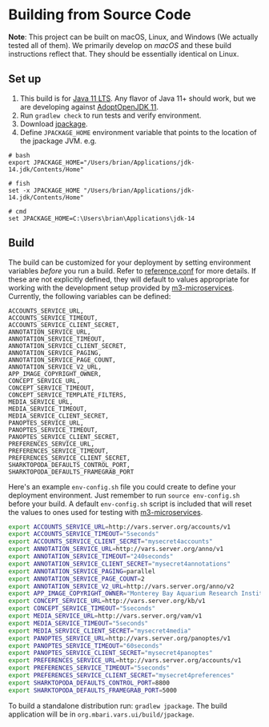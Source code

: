 # Building from Source Code

__Note__: This project can be built on macOS, Linux, and Windows (We actually tested all of them). We primarily develop on _macOS_ and these build instructions reflect that. They should be essentially identical on Linux.

## Set up

1. This build is for [Java 11 LTS](https://openjdk.java.net/projects/jdk/11/). Any flavor of Java 11+ should work, but we are developing against [AdoptOpenJDK 11](https://adoptopenjdk.net).
2. Run `gradlew check` to run tests and verify environment.
3. Download [jpackage](https://jdk.java.net/jpackage/). 
4. Define `JPACKAGE_HOME` environment variable that points to the location of the jpackage JVM. e.g. 

```
# bash
export JPACKAGE_HOME="/Users/brian/Applications/jdk-14.jdk/Contents/Home"

# fish
set -x JPACKAGE_HOME "/Users/brian/Applications/jdk-14.jdk/Contents/Home"

# cmd
set JPACKAGE_HOME=C:\Users\brian\Applications\jdk-14
```

## Build

The build can be customized for your deployment by setting environment variables _before_ you run a build. Refer to [reference.conf](../org.mbari.vars.ui/src/main/resources/reference.conf) for more details. If these are not explicitly defined, they will default to values appropriate for working with the development setup provided by [m3-microservices](https://github.com/mbari-media-management/m3-microservices). Currently, the following variables can be defined:

```
ACCOUNTS_SERVICE_URL,
ACCOUNTS_SERVICE_TIMEOUT,
ACCOUNTS_SERVICE_CLIENT_SECRET,
ANNOTATION_SERVICE_URL,
ANNOTATION_SERVICE_TIMEOUT,
ANNOTATION_SERVICE_CLIENT_SECRET,
ANNOTATION_SERVICE_PAGING,
ANNOTATION_SERVICE_PAGE_COUNT,
ANNOTATION_SERVICE_V2_URL,
APP_IMAGE_COPYRIGHT_OWNER,
CONCEPT_SERVICE_URL,
CONCEPT_SERVICE_TIMEOUT,
CONCEPT_SERVICE_TEMPLATE_FILTERS,
MEDIA_SERVICE_URL,
MEDIA_SERVICE_TIMEOUT,
MEDIA_SERVICE_CLIENT_SECRET,
PANOPTES_SERVICE_URL,
PANOPTES_SERVICE_TIMEOUT,
PANOPTES_SERVICE_CLIENT_SECRET,
PREFERENCES_SERVICE_URL,
PREFERENCES_SERVICE_TIMEOUT,
PREFERENCES_SERVICE_CLIENT_SECRET,
SHARKTOPODA_DEFAULTS_CONTROL_PORT,
SHARKTOPODA_DEFAULTS_FRAMEGRAB_PORT
```

Here's an example `env-config.sh` file you could create to define your deployment environment. Just remember to run `source env-config.sh` before your build. A default `env-config.sh` script is included that will reset the values to ones used for testing with [m3-microservices](https://github.com/mbari-media-management/m3-microservices).

```bash
export ACCOUNTS_SERVICE_URL=http://vars.server.org/accounts/v1
export ACCOUNTS_SERVICE_TIMEOUT="5seconds"
export ACCOUNTS_SERVICE_CLIENT_SECRET="mysecret4accounts"
export ANNOTATION_SERVICE_URL=http://vars.server.org/anno/v1
export ANNOTATION_SERVICE_TIMEOUT="240seconds"
export ANNOTATION_SERVICE_CLIENT_SECRET="mysecret4annotations"
export ANNOTATION_SERVICE_PAGING=parallel
export ANNOTATION_SERVICE_PAGE_COUNT=2
export ANNOTATION_SERVICE_V2_URL=http://vars.server.org/anno/v2
export APP_IMAGE_COPYRIGHT_OWNER="Monterey Bay Aquarium Research Institute"
export CONCEPT_SERVICE_URL=http://vars.server.org/kb/v1
export CONCEPT_SERVICE_TIMEOUT="5seconds"
export MEDIA_SERVICE_URL=http://vars.server.org/vam/v1
export MEDIA_SERVICE_TIMEOUT="5seconds"
export MEDIA_SERVICE_CLIENT_SECRET="mysecret4media"
export PANOPTES_SERVICE_URL=http://vars.server.org/panoptes/v1
export PANOPTES_SERVICE_TIMEOUT="60seconds"
export PANOPTES_SERVICE_CLIENT_SECRET="mysecret4panoptes"
export PREFERENCES_SERVICE_URL=http://vars.server.org/accounts/v1
export PREFERENCES_SERVICE_TIMEOUT="5seconds"
export PREFERENCES_SERVICE_CLIENT_SECRET="mysecret4preferences"
export SHARKTOPODA_DEFAULTS_CONTROL_PORT=8800
export SHARKTOPODA_DEFAULTS_FRAMEGRAB_PORT=5000
```

To build a standalone distribution run: `gradlew jpackage`. The build application will be in `org.mbari.vars.ui/build/jpackage`.